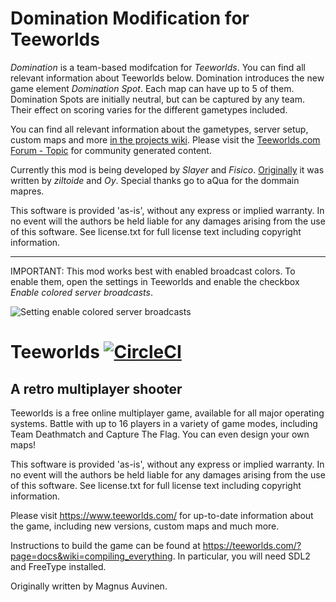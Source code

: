 Domination Modification for Teeworlds
=====================================

*Domination* is a team-based modifcation for *Teeworlds*. You can find 
all relevant information about Teeworlds below. Domination introduces the new 
game element *Domination Spot*. Each map can have up to 5 of them.
Domination Spots are initially neutral, but can be captured by any team. 
Their effect on scoring varies for the different gametypes included. 

You can find all relevant information about the gametypes, server setup, custom maps and more [in the projects wiki](https://github.com/teeworlds-domination/domination/wiki). Please visit the [Teeworlds.com Forum - Topic](https://www.teeworlds.com/forum/viewtopic.php?pid=122655) for community generated content.

Currently this mod is being developed by *Slayer* and *Fisico*. [Originally](https://www.teeworlds.com/forum/viewtopic.php?id=3289) it was 
written by *ziltoide* and *Oy*.
Special thanks go to aQua for the dommain mapres.

This software is provided 'as-is', without any express or implied
warranty. In no event will the authors be held liable for any damages
arising from the use of this software. See license.txt for full license
text including copyright information.




***

IMPORTANT: This mod works best with enabled broadcast colors. To enable them, open the settings in Teeworlds and enable the checkbox _Enable colored server broadcasts_.

![Setting enable colored server broadcasts](https://user-images.githubusercontent.com/43857716/50727431-09efa400-111b-11e9-85f4-b94dcb12d935.jpg)


Teeworlds [![CircleCI](https://circleci.com/gh/teeworlds/teeworlds.svg?style=svg)](https://circleci.com/gh/teeworlds/teeworlds)
=========

A retro multiplayer shooter
---------------------------

Teeworlds is a free online multiplayer game, available for all major
operating systems. Battle with up to 16 players in a variety of game
modes, including Team Deathmatch and Capture The Flag. You can even
design your own maps!

This software is provided 'as-is', without any express or implied
warranty. In no event will the authors be held liable for any damages
arising from the use of this software. See license.txt for full license
text including copyright information.

Please visit https://www.teeworlds.com/ for up-to-date information about
the game, including new versions, custom maps and much more.

Instructions to build the game can be found at 
https://teeworlds.com/?page=docs&wiki=compiling_everything. In
particular, you will need SDL2 and FreeType installed.

Originally written by Magnus Auvinen.
